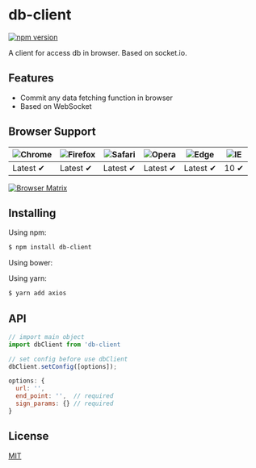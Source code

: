 # db-client

[![npm version](https://img.shields.io/npm/v/axios.svg?style=flat-square)](https://www.npmjs.org/package/db-client)

A client for access db in browser. Based on socket.io.

## Features

- Commit any data fetching function in browser
- Based on WebSocket

## Browser Support

| ![Chrome](https://raw.github.com/alrra/browser-logos/master/src/chrome/chrome_48x48.png) | ![Firefox](https://raw.github.com/alrra/browser-logos/master/src/firefox/firefox_48x48.png) | ![Safari](https://raw.github.com/alrra/browser-logos/master/src/safari/safari_48x48.png) | ![Opera](https://raw.github.com/alrra/browser-logos/master/src/opera/opera_48x48.png) | ![Edge](https://raw.github.com/alrra/browser-logos/master/src/edge/edge_48x48.png) | ![IE](https://raw.github.com/alrra/browser-logos/master/src/archive/internet-explorer_9-11/internet-explorer_9-11_48x48.png) |
| ---------------------------------------------------------------------------------------- | ------------------------------------------------------------------------------------------- | ---------------------------------------------------------------------------------------- | ------------------------------------------------------------------------------------- | ---------------------------------------------------------------------------------- | ---------------------------------------------------------------------------------------------------------------------------- |
| Latest ✔                                                                                 | Latest ✔                                                                                    | Latest ✔                                                                                 | Latest ✔                                                                              | Latest ✔                                                                           | 10 ✔                                                                                                                         |

[![Browser Matrix](https://saucelabs.com/open_sauce/build_matrix/axios.svg)]()

## Installing

Using npm:

```bash
$ npm install db-client
```

Using bower:

Using yarn:

```bash
$ yarn add axios
```

## API

```js
// import main object
import dbClient from 'db-client
```

```js
// set config before use dbClient
dbClient.setConfig([options]);
```

```js
options: {
  url: '',
  end_point: '',  // required
  sign_params: {} // required
}
```

## License

[MIT](LICENSE)

